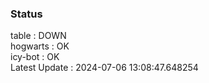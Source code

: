 ### Status


table : DOWN  
hogwarts : OK  
icy-bot : OK  
Latest Update : 2024-07-06 13:08:47.648254
